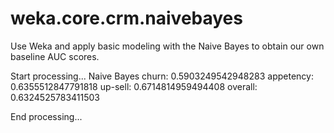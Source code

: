 # weka.core.crm.naivebayes

Use Weka and apply basic modeling with the Naive Bayes to obtain our own baseline AUC scores.

Start processing...
Naive Bayes
	churn: 0.5903249542948283
	appetency: 0.6355512847791818
	up-sell: 0.6714814959494408
	overall: 0.6324525783411503

End processing...